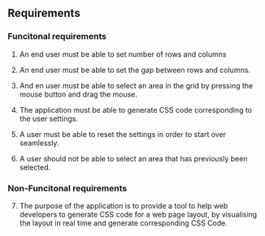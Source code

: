 ## Requirements

### Funcitonal requirements

1. An end user must be able to set number of rows and columns

2. An end user must be able to set the gap between rows and columns. 

3. And en user must be able to select an area in the grid by pressing the mouse button and drag the mouse. 

4. The application must be able to generate CSS code corresponding to the user settings. 

5. A user must be able to reset the settings in order to start over seamlessly. 

6. A user should not be able to select an area that has previously been selected. 

### Non-Funcitonal requirements

7. The purpose of the application is to provide a tool to help web developers to generate CSS code for a web page layout, by visualising the layout in real time and generate corresponding CSS Code. 


